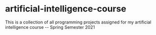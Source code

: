 # artificial-intelligence-course
This is a collection of all programming projects assigned for my artificial intelligence course -- Spring Semester 2021
